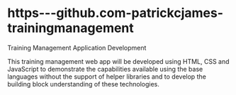 # https---github.com-patrickcjames-trainingmanagement
Training Management Application Development

This training management web app will be developed using HTML, CSS and JavaScript to demonstrate the capabilities available using the base 
languages without the support of helper libraries and to develop the building block understanding of these technologies.
